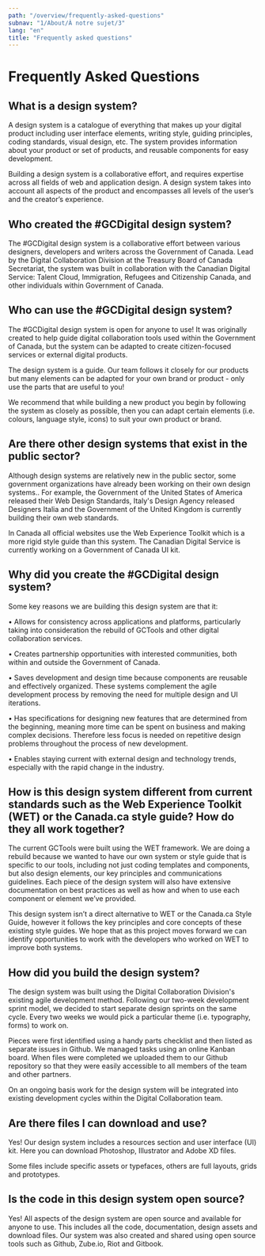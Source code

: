 ```yaml
---
path: "/overview/frequently-asked-questions"
subnav: "1/About/À notre sujet/3"
lang: "en"
title: "Frequently asked questions"
---
```

# Frequently Asked Questions

## What is a design system?

A design system is a catalogue of everything that makes up your digital product including user interface elements, writing style, guiding principles, coding standards, visual design, etc. The system provides information about your product or set of products, and reusable components for easy development.

Building a design system is a collaborative effort, and requires expertise across all fields of web and application design. A design system takes into account all aspects of the product and encompasses all levels of the user’s and the creator’s experience.

## Who created the \#GCDigital design system?

The \#GCDigital design system is a collaborative effort between various designers, developers and writers across the Government of Canada. Lead by the Digital Collaboration Division at the Treasury Board of Canada Secretariat, the system was built in collaboration with the Canadian Digital Service: Talent Cloud, Immigration, Refugees and Citizenship Canada, and other individuals within Government of Canada.

## Who can use the \#GCDigital design system?

The \#GCDigital design system is open for anyone to use! It was originally created to help guide digital collaboration tools used within the Government of Canada, but the system can be adapted to create citizen-focused services or external digital products.

The design system is a guide. Our team follows it closely for our products but many elements can be adapted for your own brand or product - only use the parts that are useful to you!

We recommend that while building a new product you begin by following the system as closely as possible, then you can adapt certain elements \(i.e. colours, language style, icons\) to suit your own product or brand.

## Are there other design systems that exist in the public sector?

Although design systems are relatively new in the public sector, some government organizations have already been working on their own design systems.. For example, the Government of the United States of America released their Web Design Standards, Italy's Design Agency released Designers Italia and the Government of the United Kingdom is currently building their own web standards.

In Canada all official websites use the Web Experience Toolkit which is a more rigid style guide than this system. The Canadian Digital Service is currently working on a Government of Canada UI kit.

## Why did you create the \#GCDigital design system?

Some key reasons we are building this design system are that it:

• Allows for consistency across applications and platforms, particularly taking into consideration the rebuild of GCTools and other digital collaboration services.

• Creates partnership opportunities with interested communities, both within and outside the Government of Canada.

• Saves development and design time because components are reusable and effectively organized. These systems complement the agile development process by removing the need for multiple design and UI iterations.

• Has specifications for designing new features that are determined from the beginning, meaning more time can be spent on business and making complex decisions. Therefore less focus is needed on repetitive design problems throughout the process of new development.

• Enables staying current with external design and technology trends, especially with the rapid change in the industry.

## How is this design system different from current standards such as the Web Experience Toolkit \(WET\) or the Canada.ca style guide? How do they all work together?

The current GCTools were built using the WET framework. We are doing a rebuild because we wanted to have our own system or style guide that is specific to our tools, including not just coding templates and components, but also design elements, our key principles and communications guidelines. Each piece of the design system will also have extensive documentation on best practices as well as how and when to use each component or element we’ve provided.

This design system isn’t a direct alternative to WET or the Canada.ca Style Guide, however it follows the key principles and core concepts of these existing style guides. We hope that as this project moves forward we can identify opportunities to work with the developers who worked on WET to improve both systems.

## How did you build the design system?

The design system was built using the Digital Collaboration Division's existing agile development method. Following our two-week development sprint model, we decided to start separate design sprints on the same cycle. Every two weeks we would pick a particular theme \(i.e. typography, forms\) to work on.

Pieces were first identified using a handy parts checklist and then listed as separate issues in Github. We managed tasks using an online Kanban board. When files were completed we uploaded them to our Github repository so that they were easily accessible to all members of the team and other partners.

On an ongoing basis work for the design system will be integrated into existing development cycles within the Digital Collaboration team.

## Are there files I can download and use?

Yes! Our design system includes a resources section and user interface \(UI\) kit. Here you can download Photoshop, Illustrator and Adobe XD files.

Some files include specific assets or typefaces, others are full layouts, grids and prototypes.

## Is the code in this design system open source?

Yes! All aspects of the design system are open source and available for anyone to use. This includes all the code, documentation, design assets and download files. Our system was also created and shared using open source tools such as Github, Zube.io, Riot and Gitbook.
